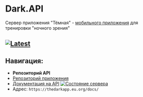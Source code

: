 # Dark.API
Сервер приложения "Тёмная" - [мобильного приложения](https://github.com/TheDarkApp/Dark.Client) для тренировки "ночного зрения"

## [![Latest](https://img.shields.io/github/v/tag/MaxBQb/TheDarkApp.Client?sort=date&label=скачать%20приложение&style=for-the-badge&color=424242)](https://github.com/MaxBQb/TheDarkApp.Client/releases/latest/download/DarkApp.apk)

## Навигация:
- **Репозиторий API**
- [Репозиторий приложения](https://github.com/MaxBQb/TheDarkApp.Client)
- [Документация на API](https://thedarkapp.eu.org/docs/)  [![Состояние сервера](https://img.shields.io/website.svg?style=flat&labelColor=424242&down_color=red&label=%D0%A1%D0%B5%D1%80%D0%B2%D0%B5%D1%80&down_message=%D0%92%D1%8B%D0%BA%D0%BB%D1%8E%D1%87%D0%B5%D0%BD&up_color=green&up_message=%D0%94%D0%BE%D1%81%D1%82%D1%83%D0%BF%D0%B5%D0%BD&url=https://thedarkapp.eu.org/docs)](https://thedarkapp.eu.org/docs/)
- Адрес: `https://thedarkapp.eu.org/docs/`
